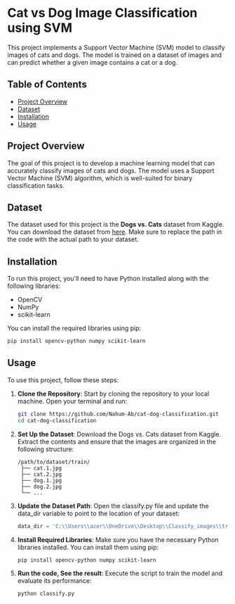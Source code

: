 # Cat vs Dog Image Classification using SVM

This project implements a Support Vector Machine (SVM) model to classify images of cats and dogs. The model is trained on a dataset of images and can predict whether a given image contains a cat or a dog.

## Table of Contents

- [Project Overview](#project-overview)
- [Dataset](#dataset)
- [Installation](#installation)
- [Usage](#usage)

## Project Overview

The goal of this project is to develop a machine learning model that can accurately classify images of cats and dogs. The model uses a Support Vector Machine (SVM) algorithm, which is well-suited for binary classification tasks.

## Dataset

The dataset used for this project is the **Dogs vs. Cats** dataset from Kaggle. You can download the dataset from [here](https://www.kaggle.com/c/dogs-vs-cats/data).
Make sure to replace the path in the code with the actual path to your dataset.

## Installation

To run this project, you'll need to have Python installed along with the following libraries:

- OpenCV
- NumPy
- scikit-learn

You can install the required libraries using pip:

```bash
pip install opencv-python numpy scikit-learn
```

## Usage

To use this project, follow these steps:

1. **Clone the Repository**: Start by cloning the repository to your local machine. Open your terminal and run:

   ```bash
   git clone https://github.com/Nahum-Ab/cat-dog-classification.git
   cd cat-dog-classification
   ```

2. **Set Up the Dataset**: Download the Dogs vs. Cats dataset from Kaggle. Extract the contents and ensure that the images are organized in the following structure:

   ```text
   /path/to/dataset/train/
    ├── cat.1.jpg
    ├── cat.2.jpg
    ├── dog.1.jpg
    ├── dog.2.jpg
    └── ...
   ```

3. **Update the Dataset Path**: Open the classify.py file and update the data_dir variable to point to the location of your dataset:

   ```python
   data_dir = 'C:\\Users\\acer\\OneDrive\\Desktop\\Classify_images\\train'  # Update this path to where the dataset is located, Please becarefull here cause the code works if you specifiy the correct PATH!
   ```

4. **Install Required Libraries**: Make sure you have the necessary Python libraries installed. You can install them using pip:

   ```bash
   pip install opencv-python numpy scikit-learn
   ```

5. **Run the code, See the result**: Execute the script to train the model and evaluate its performance:

   ```bash
   python classify.py
   ```



